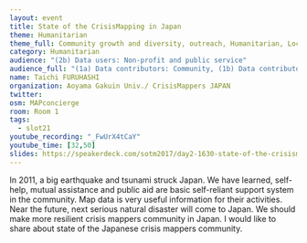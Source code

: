 ```yaml
---
layout: event
title: State of the CrisisMapping in Japan
theme: Humanitarian
theme_full: Community growth and diversity, outreach, Humanitarian, Local community
category: Humanitarian
audience: "(2b) Data users: Non-profit and public service"
audience_full: "(1a) Data contributors: Community, (1b) Data contributors: Public administration (open data, data feedback...), (2b) Data users: Non-profit and public service"
name: Taichi FURUHASHI
organization: Aoyama Gakuin Univ./ CrisisMappers JAPAN
twitter:
osm: MAPconcierge
room: Room 1
tags:
  - slot21
youtube_recording: "_FwUrX4tCaY"
youtube_time: [32,50]
slides: https://speakerdeck.com/sotm2017/day2-1630-state-of-the-crisismapping-in-japan
---
```

In 2011, a big earthquake and tsunami struck Japan. We have learned, self-help, mutual assistance and public aid are basic self-reliant support system in the community. Map data is very useful information for their activities. Near the future, next serious natural disaster will come to Japan. We should make more resilient crisis mappers community in Japan. I would like to share about state of the Japanese crisis mappers community.

